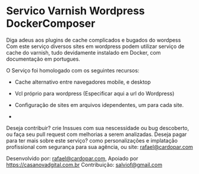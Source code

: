 # Servico Varnish Wordpress DockerComposer

Diga adeus aos plugins de cache complicados e bugados do wordpess
Com este serviço diversos sites em wordpress podem utilizar serviço de cache do varnish, tudo devidamente instalado em Docker, com documentação em portugues.

O Serviço foi homologado com os seguintes recursos:

- Cache alternativo entre navegadores mobile, e desktop

- Vcl próprio para wordpress (Especificar aqui a url do Wordpress)
- Configuração de sites em arquivos idependentes, um para cada site.
-

Deseja contribuir? crie Inssues com sua nescessidade ou bug descoberto, ou faça seu pull request com melhorias a serem analizadas.
Deseja pagar para ter mais sobre este serviço? como personalizações e implatação profissional com segurança para sua agência, ou site:  rafael@cardopar.com

Desenvolvido por: rafael@cardopar.com, Apoiado por https://casanovadgital.com.br
Contribuição: salviof@gmail.com

